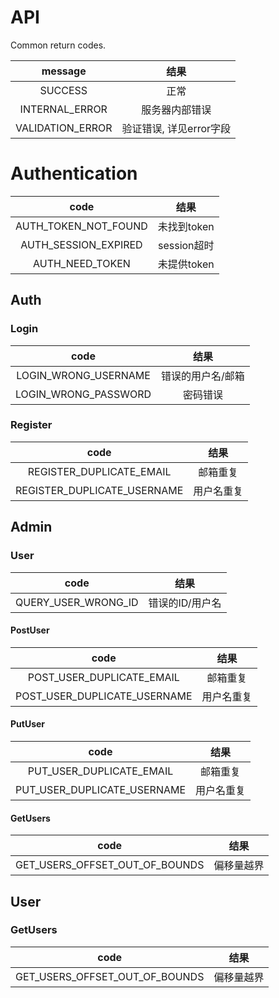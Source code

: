 # API
Common return codes.

|        message         |         结果          |
|:----------------------:|:--------------------:|
|        SUCCESS         |         正常          |
|     INTERNAL_ERROR     |     服务器内部错误      |
|    VALIDATION_ERROR    | 验证错误, 详见error字段 |


# Authentication

|         code         |       结果       |
|:--------------------:|:---------------:|
| AUTH_TOKEN_NOT_FOUND |   未找到token    |
| AUTH_SESSION_EXPIRED |   session超时    |
|   AUTH_NEED_TOKEN    |   未提供token    |


## Auth

### Login

|         code         |         结果          |
|:--------------------:|:--------------------:|
| LOGIN_WRONG_USERNAME |    错误的用户名/邮箱    |
| LOGIN_WRONG_PASSWORD |       密码错误        |
### Register

|            code             |         结果          |
|:---------------------------:|:--------------------:|
|  REGISTER_DUPLICATE_EMAIL   |       邮箱重复        |
| REGISTER_DUPLICATE_USERNAME |       用户名重复       |

## Admin

### User

|         code                 |         结果          |
|:----------------------------:|:--------------------:|
|     QUERY_USER_WRONG_ID      |      错误的ID/用户名   |

#### PostUser

|            code              |         结果          |
|:----------------------------:|:--------------------:|
|  POST_USER_DUPLICATE_EMAIL   |       邮箱重复        |
| POST_USER_DUPLICATE_USERNAME |       用户名重复       |

#### PutUser

|         code                 |         结果          |
|:----------------------------:|:--------------------:|
|  PUT_USER_DUPLICATE_EMAIL    |       邮箱重复         |
|  PUT_USER_DUPLICATE_USERNAME |       用户名重复       |

#### GetUsers

|            code                 |         结果          |
|:-------------------------------:|:--------------------:|
| GET_USERS_OFFSET_OUT_OF_BOUNDS  |        偏移量越界      |


## User

### GetUsers

|            code                 |         结果          |
|:-------------------------------:|:--------------------:|
| GET_USERS_OFFSET_OUT_OF_BOUNDS  |        偏移量越界      |